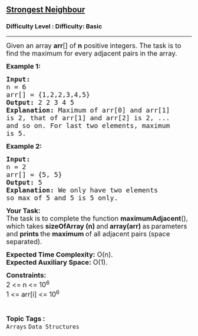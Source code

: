 <h2><a href="https://www.geeksforgeeks.org/problems/strongest-neighbour/1?page=3&category=Arrays&difficulty=Basic&sortBy=submissions">Strongest Neighbour</a></h2><h3>Difficulty Level : Difficulty: Basic</h3><hr><div class="problems_problem_content__Xm_eO"><p><span style="font-size:18px">Given an array <strong>arr</strong>[] of <strong>n</strong> positive integers. The task is to find the maximum for every adjacent pairs in the array.</span></p>

<p><span style="font-size:18px"><strong>Example 1:</strong></span></p>

<pre><span style="font-size:18px"><strong>Input:
</strong>n = 6
arr[] = {1,2,2,3,4,5}
<strong>Output: </strong>2 2 3 4 5<strong>
Explanation: </strong>Maximum of arr[0] and arr[1]
is 2, that of arr[1] and arr[2] is 2, ...
and so on. For last two elements, maximum 
is 5.</span></pre>

<p><span style="font-size:18px"><strong>Example 2:</strong></span></p>

<pre><span style="font-size:18px"><strong>Input:
</strong>n = 2
arr[] = {5, 5}
<strong>Output: </strong>5<strong>
Explanation: </strong>We only have two elements 
so max of 5 and 5 is 5 only.</span></pre>

<p><span style="font-size:18px"><strong>Your&nbsp;Task:</strong><br>
The task is to complete the function <strong>maximumAdjacent</strong>(), which takes <strong>sizeOfArray (n) </strong>and<strong> array(arr) </strong>as<strong> </strong>parameters and <strong>prints </strong>the <strong>maximum </strong>of all adjacent pairs (space separated).</span></p>

<p><span style="font-size:18px"><strong>Expected Time Complexity:</strong>&nbsp;O(n).<br>
<strong>Expected Auxiliary Space:</strong>&nbsp;O(1).</span></p>

<p><span style="font-size:18px"><strong>Constraints:</strong><br>
2 &lt;= n &lt;= 10<sup>6</sup><br>
1 &lt;= arr[i] &lt;= 10<sup>6</sup></span></p>
</div><br><p><span style=font-size:18px><strong>Topic Tags : </strong><br><code>Arrays</code>&nbsp;<code>Data Structures</code>&nbsp;